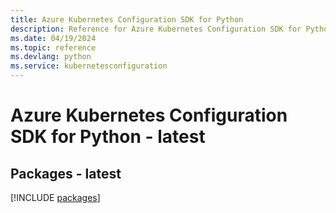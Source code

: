 ```yaml
---
title: Azure Kubernetes Configuration SDK for Python
description: Reference for Azure Kubernetes Configuration SDK for Python
ms.date: 04/19/2024
ms.topic: reference
ms.devlang: python
ms.service: kubernetesconfiguration
---
```

# Azure Kubernetes Configuration SDK for Python - latest
## Packages - latest
[!INCLUDE [packages](kubernetes-configuration-index.md)]